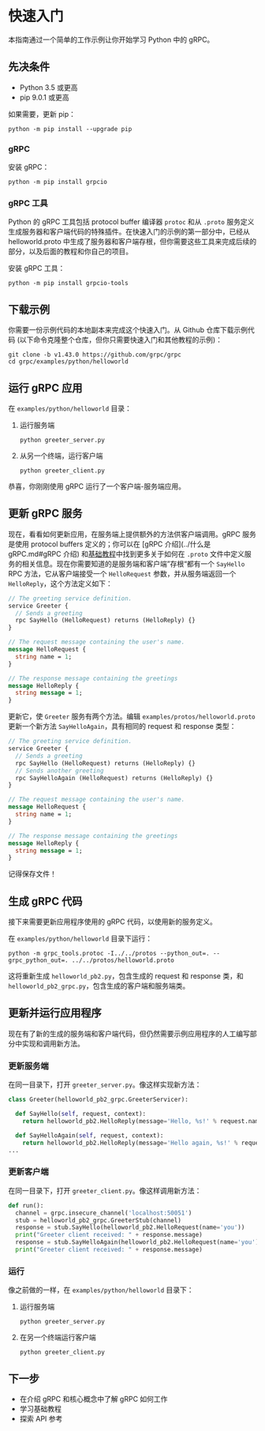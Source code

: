 # 快速入门

本指南通过一个简单的工作示例让你开始学习 Python 中的 gRPC。

## 先决条件

- Python 3.5 或更高
- pip 9.0.1 或更高

如果需要，更新 pip：

```shell
python -m pip install --upgrade pip
```

### gRPC

安装 gRPC：

```shell
python -m pip install grpcio
```

### gRPC 工具

Python 的 gRPC 工具包括 protocol buffer 编译器 `protoc` 和从 `.proto` 服务定义生成服务器和客户端代码的特殊插件。在快速入门的示例的第一部分中，已经从 helloworld.proto 中生成了服务器和客户端存根，但你需要这些工具来完成后续的部分，以及后面的教程和你自己的项目。

安装 gRPC 工具：

```shell
python -m pip install grpcio-tools
```

## 下载示例

你需要一份示例代码的本地副本来完成这个快速入门。从 Github 仓库下载示例代码 (以下命令克隆整个仓库，但你只需要快速入门和其他教程的示例)：

```shell
git clone -b v1.43.0 https://github.com/grpc/grpc
cd grpc/examples/python/helloworld
```

## 运行 gRPC 应用

在 `examples/python/helloworld` 目录：

1. 运行服务端

   ```shell
   python greeter_server.py
   ```

2. 从另一个终端，运行客户端

   ```shell
   python greeter_client.py
   ```

恭喜，你刚刚使用 gRPC 运行了一个客户端-服务端应用。

## 更新 gRPC 服务

现在，看看如何更新应用，在服务端上提供额外的方法供客户端调用。gRPC 服务是使用 protocol buffers 定义的；你可以在 [gRPC 介绍](../什么是gRPC.md#gRPC 介绍) 和[基础教程](./基础教程.md)中找到更多关于如何在 `.proto` 文件中定义服务的相关信息。现在你需要知道的是服务端和客户端”存根“都有一个 `SayHello` RPC 方法，它从客户端接受一个 `HelloRequest` 参数，并从服务端返回一个 `HelloReply`，这个方法定义如下：

```protobuf
// The greeting service definition.
service Greeter {
  // Sends a greeting
  rpc SayHello (HelloRequest) returns (HelloReply) {}
}

// The request message containing the user's name.
message HelloRequest {
  string name = 1;
}

// The response message containing the greetings
message HelloReply {
  string message = 1;
}
```

更新它，使 `Greeter` 服务有两个方法。编辑 `examples/protos/helloworld.proto` 更新一个新方法 `SayHelloAgain`，具有相同的 request 和 response 类型：

```protobuf
// The greeting service definition.
service Greeter {
  // Sends a greeting
  rpc SayHello (HelloRequest) returns (HelloReply) {}
  // Sends another greeting
  rpc SayHelloAgain (HelloRequest) returns (HelloReply) {}
}

// The request message containing the user's name.
message HelloRequest {
  string name = 1;
}

// The response message containing the greetings
message HelloReply {
  string message = 1;
}
```

记得保存文件！

## 生成 gRPC 代码

接下来需要更新应用程序使用的 gRPC 代码，以使用新的服务定义。

在 `examples/python/helloworld` 目录下运行：

```shell
python -m grpc_tools.protoc -I../../protos --python_out=. --grpc_python_out=. ../../protos/helloworld.proto
```

这将重新生成 `helloworld_pb2.py`，包含生成的 request 和 response 类，和 `helloworld_pb2_grpc.py`，包含生成的客户端和服务端类。

## 更新并运行应用程序

现在有了新的生成的服务端和客户端代码，但仍然需要示例应用程序的人工编写部分中实现和调用新方法。

### 更新服务端

在同一目录下，打开 `greeter_server.py`。像这样实现新方法：

```python
class Greeter(helloworld_pb2_grpc.GreeterServicer):

  def SayHello(self, request, context):
    return helloworld_pb2.HelloReply(message='Hello, %s!' % request.name)

  def SayHelloAgain(self, request, context):
    return helloworld_pb2.HelloReply(message='Hello again, %s!' % request.name)
...
```

### 更新客户端

在同一目录下，打开 `greeter_client.py`。像这样调用新方法：

```python
def run():
  channel = grpc.insecure_channel('localhost:50051')
  stub = helloworld_pb2_grpc.GreeterStub(channel)
  response = stub.SayHello(helloworld_pb2.HelloRequest(name='you'))
  print("Greeter client received: " + response.message)
  response = stub.SayHelloAgain(helloworld_pb2.HelloRequest(name='you'))
  print("Greeter client received: " + response.message)
```

### 运行

像之前做的一样，在 `examples/python/helloworld` 目录下：

1. 运行服务端

   ```shell
   python greeter_server.py
   ```

2. 在另一个终端运行客户端

   ```shell
   python greeter_client.py
   ```

## 下一步

- 在介绍 gRPC 和核心概念中了解 gRPC 如何工作
- 学习基础教程
- 探索 API 参考
